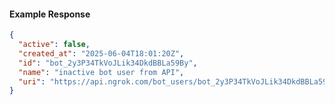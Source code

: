 <!-- Code generated for API Clients. DO NOT EDIT. -->

#### Example Response

```json
{
  "active": false,
  "created_at": "2025-06-04T18:01:20Z",
  "id": "bot_2y3P34TkVoJLik34DkdBBLa59By",
  "name": "inactive bot user from API",
  "uri": "https://api.ngrok.com/bot_users/bot_2y3P34TkVoJLik34DkdBBLa59By"
}
```
